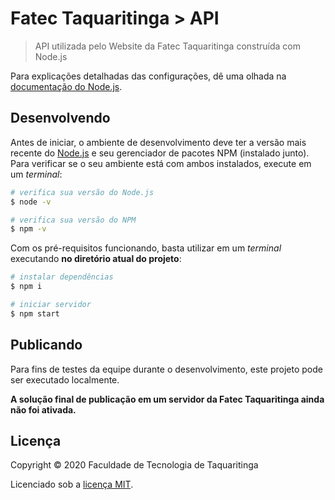 # Fatec Taquaritinga > API

> API utilizada pelo Website da Fatec Taquaritinga construída com Node.js

Para explicações detalhadas das configurações, dê uma olhada na [documentação do Node.js](https://nodejs.org/en/docs/).

## Desenvolvendo

Antes de iniciar, o ambiente de desenvolvimento deve ter a versão mais recente do [Node.js](https://nodejs.org/en/) e seu gerenciador de pacotes NPM (instalado junto). Para verificar se o seu ambiente está com ambos instalados, execute em um _terminal_:

```bash
# verifica sua versão do Node.js
$ node -v

# verifica sua versão do NPM
$ npm -v
```

Com os pré-requisitos funcionando, basta utilizar em um _terminal_ executando **no diretório atual do projeto**:

```bash
# instalar dependências
$ npm i

# iniciar servidor
$ npm start
```

## Publicando

Para fins de testes da equipe durante o desenvolvimento, este projeto pode ser executado localmente.

**A solução final de publicação em um servidor da Fatec Taquaritinga ainda não foi ativada.**

## Licença

Copyright © 2020 Faculdade de Tecnologia de Taquaritinga

Licenciado sob a [licença MIT](./LICENSE).
